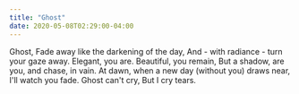 ```yaml
---
title: "Ghost"
date: 2020-05-08T02:29:00-04:00
---
```


Ghost,
Fade away like the darkening of the day,
And - with radiance - turn your gaze away.
Elegant, you are. Beautiful, you remain,
But a shadow, are you, and chase, in vain.
At dawn, when a new day (without you) draws near,
I'll watch you fade. Ghost can't cry,
But I cry tears.
